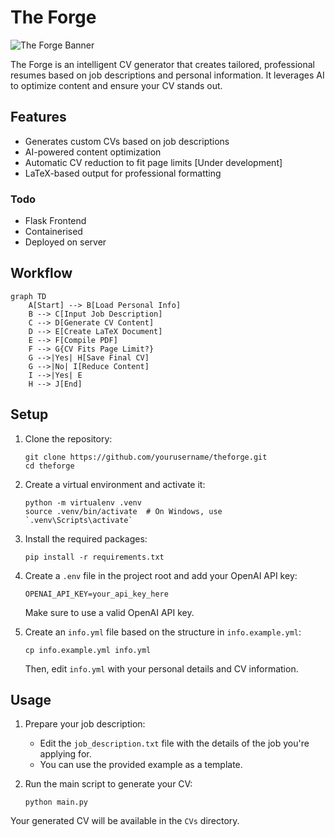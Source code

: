 # The Forge

![The Forge Banner](https://via.placeholder.com/1200x300?text=The+Forge+Banner+Coming+Soon)

The Forge is an intelligent CV generator that creates tailored, professional resumes based on job descriptions and personal information. It leverages AI to optimize content and ensure your CV stands out.

## Features

- Generates custom CVs based on job descriptions
- AI-powered content optimization
- Automatic CV reduction to fit page limits [Under development]
- LaTeX-based output for professional formatting

### Todo

- Flask Frontend
- Containerised
- Deployed on server

## Workflow

```mermaid
graph TD
    A[Start] --> B[Load Personal Info]
    B --> C[Input Job Description]
    C --> D[Generate CV Content]
    D --> E[Create LaTeX Document]
    E --> F[Compile PDF]
    F --> G{CV Fits Page Limit?}
    G -->|Yes| H[Save Final CV]
    G -->|No| I[Reduce Content]
    I -->|Yes| E
    H --> J[End]
```

## Setup

1. Clone the repository:
   ```
   git clone https://github.com/yourusername/theforge.git
   cd theforge
   ```

2. Create a virtual environment and activate it:
   ```
   python -m virtualenv .venv
   source .venv/bin/activate  # On Windows, use `.venv\Scripts\activate`
   ```

3. Install the required packages:
   ```
   pip install -r requirements.txt
   ```

4. Create a `.env` file in the project root and add your OpenAI API key:
   ```
   OPENAI_API_KEY=your_api_key_here
   ```
   Make sure to use a valid OpenAI API key.

5. Create an `info.yml` file based on the structure in `info.example.yml`:
   ```
   cp info.example.yml info.yml
   ```
   Then, edit `info.yml` with your personal details and CV information.

## Usage

1. Prepare your job description:
   - Edit the `job_description.txt` file with the details of the job you're applying for.
   - You can use the provided example as a template.

2. Run the main script to generate your CV:
   ```
   python main.py
   ```

Your generated CV will be available in the `CVs` directory.
